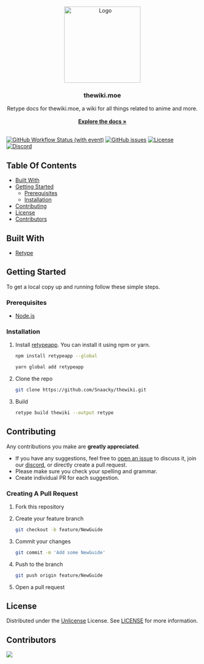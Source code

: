 <br/>
<p align="center">
  <a href="https://github.com/Snaacky/thewiki">
    <img src="https://files.catbox.moe/m1lt04.png" alt="Logo" width="200" height="200">
  </a>

  <h3 align="center">thewiki.moe</h3>

  <p align="center">
    Retype docs for thewiki.moe, a wiki for all things related to anime and more.
    <br/>
    <br/>
    <a href="https://thewiki.moe/"><strong>Explore the docs »</strong></a>
    <br/>
    <br/>
  </p>
</p>

[![GitHub Workflow Status (with event)](https://img.shields.io/github/actions/workflow/status/Snaacky/thewiki/retype-action.yml?style=for-the-badge&logo=github)](https://github.com/Snaacky/thewiki/actions) [![GitHub issues](https://img.shields.io/github/issues/Snaacky/thewiki?style=for-the-badge&logo=github)](https://github.com/Snaacky/thewiki/issues) [![License](https://img.shields.io/github/license/Snaacky/thewiki?style=for-the-badge&logo=unlicense)](https://github.com/Snaacky/thewiki/blob/master/LICENSE) [![Discord](https://img.shields.io/discord/974468300304171038?style=for-the-badge&logo=discord)](https://discord.gg/snackbox)

## Table Of Contents

* [Built With](#built-with)
* [Getting Started](#getting-started)
  * [Prerequisites](#prerequisites)
  * [Installation](#installation)
* [Contributing](#contributing)
* [License](#license)
* [Contributors](#contributors)

## Built With

- [Retype](https://retype.com/)

## Getting Started

To get a local copy up and running follow these simple steps.

### Prerequisites

- [Node.js](https://nodejs.org/en)

### Installation

1. Install [retypeapp](https://www.npmjs.com/package/retypeapp). You can install it using npm or yarn.

    ```sh
    npm install retypeapp --global
    ```

    ```sh
    yarn global add retypeapp
    ```

2. Clone the repo

    ```sh
    git clone https://github.com/Snaacky/thewiki.git
    ```

4. Build

    ```sh
    retype build thewiki --output retype
    ```

## Contributing

Any contributions you make are **greatly appreciated**.

- If you have any suggestions, feel free to [open an issue](https://github.com/Snaacky/thewiki/issues/new) to discuss it, join our [discord](https://discord.gg/snackbox), or directly create a pull request.
- Please make sure you check your spelling and grammar.
- Create individual PR for each suggestion.


### Creating A Pull Request

1. Fork this repository
2. Create your feature branch

    ```sh
    git checkout -b feature/NewGuide
    ```
3. Commit your changes

    ```sh
    git commit -m 'Add some NewGuide'
    ```
4. Push to the branch

    ```sh
    git push origin feature/NewGuide
    ```
5. Open a pull request

## License

Distributed under the [Unlicense](https://opensource.org/license/unlicense/) License. See [LICENSE](https://github.com/Snaacky/thewiki/blob/master/LICENSE) for more information.

## Contributors

<a href="https://github.com/Snaacky/thewiki/graphs/contributors">
  <img src="https://contrib.rocks/image?repo=Snaacky/thewiki" />
</a>
